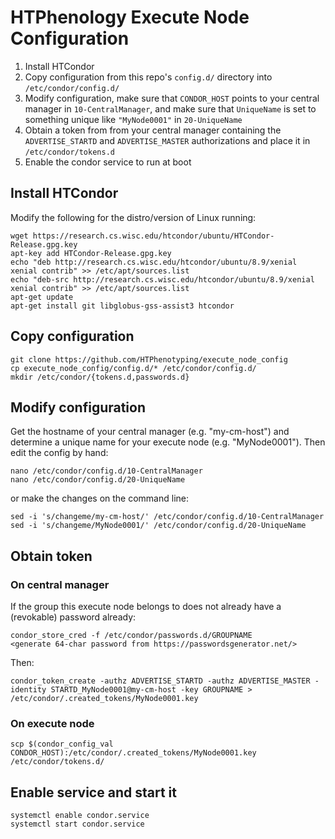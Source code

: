 # HTPhenology Execute Node Configuration

1. Install HTCondor
2. Copy configuration from this repo's `config.d/` directory into `/etc/condor/config.d/`
3. Modify configuration, make sure that `CONDOR_HOST` points to your central manager in `10-CentralManager`,
and make sure that `UniqueName` is set to something unique like `"MyNode0001"` in `20-UniqueName`
4. Obtain a token from from your central manager containing the `ADVERTISE_STARTD` and `ADVERTISE_MASTER` authorizations and place it in `/etc/condor/tokens.d`
5. Enable the condor service to run at boot

## Install HTCondor

Modify the following for the distro/version of Linux running:

    wget https://research.cs.wisc.edu/htcondor/ubuntu/HTCondor-Release.gpg.key
    apt-key add HTCondor-Release.gpg.key
    echo "deb http://research.cs.wisc.edu/htcondor/ubuntu/8.9/xenial xenial contrib" >> /etc/apt/sources.list
    echo "deb-src http://research.cs.wisc.edu/htcondor/ubuntu/8.9/xenial xenial contrib" >> /etc/apt/sources.list
    apt-get update
    apt-get install git libglobus-gss-assist3 htcondor

## Copy configuration

    git clone https://github.com/HTPhenotyping/execute_node_config
    cp execute_node_config/config.d/* /etc/condor/config.d/
    mkdir /etc/condor/{tokens.d,passwords.d}

## Modify configuration

Get the hostname of your central manager (e.g. "my-cm-host") and determine a unique name
for your execute node (e.g. "MyNode0001"). Then edit the config by hand:

    nano /etc/condor/config.d/10-CentralManager
    nano /etc/condor/config.d/20-UniqueName

or make the changes on the command line:

    sed -i 's/changeme/my-cm-host/' /etc/condor/config.d/10-CentralManager
    sed -i 's/changeme/MyNode0001/' /etc/condor/config.d/20-UniqueName

## Obtain token
### On central manager

If the group this execute node belongs to does not already have a (revokable) password already:

    condor_store_cred -f /etc/condor/passwords.d/GROUPNAME
    <generate 64-char password from https://passwordsgenerator.net/>

Then:

    condor_token_create -authz ADVERTISE_STARTD -authz ADVERTISE_MASTER -identity STARTD_MyNode0001@my-cm-host -key GROUPNAME > /etc/condor/.created_tokens/MyNode0001.key

### On execute node

    scp $(condor_config_val CONDOR_HOST):/etc/condor/.created_tokens/MyNode0001.key /etc/condor/tokens.d/

## Enable service and start it

    systemctl enable condor.service
    systemctl start condor.service
